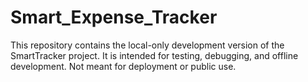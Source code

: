 # Smart_Expense_Tracker
This repository contains the local-only development version of the SmartTracker project. It is intended for testing, debugging, and offline development. Not meant for deployment or public use.
